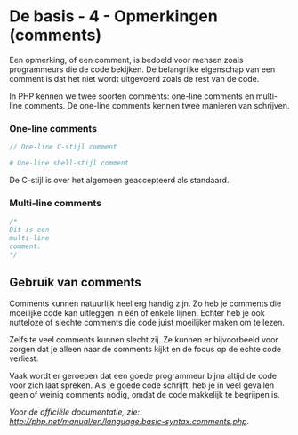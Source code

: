 # De basis - 4 - Opmerkingen (comments)

Een opmerking, of een comment, is bedoeld voor mensen zoals programmeurs die de code bekijken. De belangrijke eigenschap van een comment is dat het niet wordt uitgevoerd zoals de rest van de code.

In PHP kennen we twee soorten comments: one-line comments en multi-line comments. De one-line comments kennen twee manieren van schrijven.

### One-line comments
```php
// One-line C-stijl comment

# One-line shell-stijl comment
```

De C-stijl is over het algemeen geaccepteerd als standaard.

### Multi-line comments
```php
/*
Dit is een
multi-line
comment.
*/
```

## Gebruik van comments
Comments kunnen natuurlijk heel erg handig zijn. Zo heb je comments die moeilijke code kan uitleggen in één of enkele lijnen. Echter heb je ook nutteloze of slechte comments die code juist moeilijker maken om te lezen.

Zelfs te veel comments kunnen slecht zij. Ze kunnen er bijvoorbeeld voor zorgen dat je alleen naar de comments kijkt en de focus op de echte code verliest.

Vaak wordt er geroepen dat een goede programmeur bijna altijd de code voor zich laat spreken. Als je goede code schrijft, heb je in veel gevallen geen of weinig comments nodig, omdat de code makkelijk te begrijpen is.

*Voor de officiële documentatie, zie: http://php.net/manual/en/language.basic-syntax.comments.php*.
